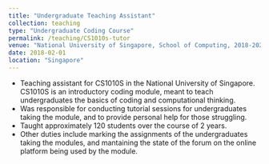 ```yaml
---
title: "Undergraduate Teaching Assistant"
collection: teaching
type: "Undergraduate Coding Course"
permalink: /teaching/CS1010s-tutor
venue: "National University of Singapore, School of Computing, 2018-2020"
date: 2018-02-01
location: "Singapore"
---
```


* Teaching assistant for CS1010S in the National University of Singapore. CS1010S is an introductory coding module, meant to teach undergraduates the basics of coding and computational thinking.
* Was responsible for conducting tutorial sessions for undergraduates taking the module, and to provide personal help for those struggling.
* Taught approximately 120 students over the course of 2 years.
* Other duties include marking the assignments of the undergraduates taking the modules, and mantaining the state of the forum on the online platform being used by the module.

